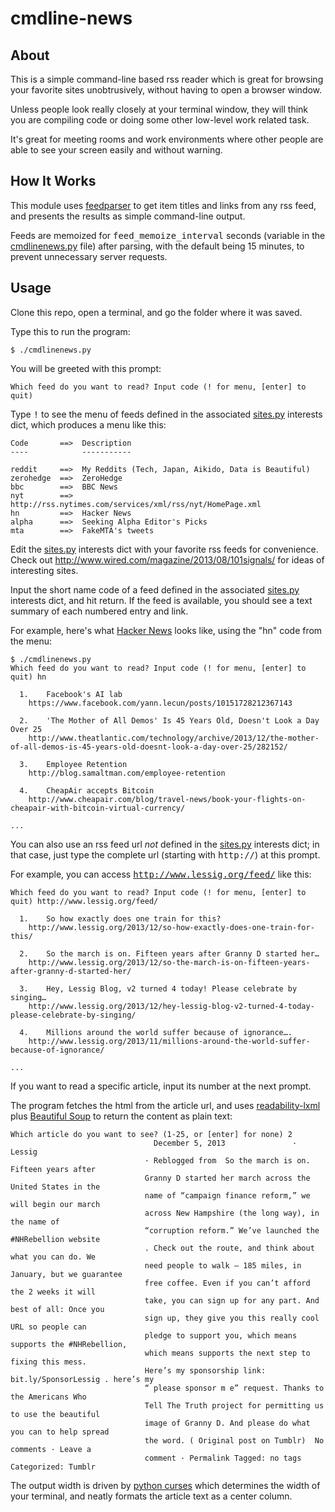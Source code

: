 cmdline-news
============

About
-----

This is a simple command-line based rss reader which is great for browsing your favorite sites unobtrusively, without having to open a browser window.

Unless people look really closely at your terminal window, they will think you are compiling code or doing some other low-level work related task.

It's great for meeting rooms and work environments where other people are able to see your screen easily and without warning.

How It Works 
------------

This module uses <a href="https://pypi.python.org/pypi/feedparser" target="_blank">feedparser</a> to get item titles and links from any rss feed, and presents the results as simple command-line output.

Feeds are memoized for <tt>feed_memoize_interval</tt> seconds (variable in the [cmdlinenews.py](cmdlinenews.py) file) after parsing, with the default being 15 minutes, to prevent unnecessary server requests.

Usage
-----

Clone this repo, open a terminal, and go the folder where it was saved.

Type this to run the program:

```
$ ./cmdlinenews.py
```

You will be greeted with this prompt:

```
Which feed do you want to read? Input code (! for menu, [enter] to quit) 
```

Type <tt>!</tt> to see the menu of feeds defined in the associated [sites.py](sites.py) interests dict, which produces a menu like this:

``` 
Code       ==>  Description
----            -----------

reddit     ==>  My Reddits (Tech, Japan, Aikido, Data is Beautiful)
zerohedge  ==>  ZeroHedge
bbc        ==>  BBC News
nyt        ==>  http://rss.nytimes.com/services/xml/rss/nyt/HomePage.xml
hn         ==>  Hacker News
alpha      ==>  Seeking Alpha Editor's Picks
mta        ==>  FakeMTA's tweets

```

Edit the [sites.py](sites.py) interests dict with your favorite rss feeds for convenience. Check out <a href="http://www.wired.com/magazine/2013/08/101signals/" target="_blank">http://www.wired.com/magazine/2013/08/101signals/</a> for ideas of interesting sites.

Input the short name code of a feed defined in the associated [sites.py](sites.py) interests dict, and hit return. If the feed is available, you should see a text summary of each numbered entry and link.

For example, here's what <a href="https://news.ycombinator.com/" target="_blank">Hacker News</a> looks like, using the "hn" code from the menu:

```
$ ./cmdlinenews.py
Which feed do you want to read? Input code (! for menu, [enter] to quit) hn
 
  1.	Facebook's AI lab
  	https://www.facebook.com/yann.lecun/posts/10151728212367143

  2.	'The Mother of All Demos' Is 45 Years Old, Doesn't Look a Day Over 25
  	http://www.theatlantic.com/technology/archive/2013/12/the-mother-of-all-demos-is-45-years-old-doesnt-look-a-day-over-25/282152/

  3.	Employee Retention
  	http://blog.samaltman.com/employee-retention

  4.	CheapAir accepts Bitcoin
  	http://www.cheapair.com/blog/travel-news/book-your-flights-on-cheapair-with-bitcoin-virtual-currency/

...
```

You can also use an rss feed url *not* defined in the [sites.py](sites.py) interests dict; in that case, just type the complete url (starting with <tt>http://</tt>) at this prompt.

For example, you can access <tt>http://www.lessig.org/feed/</tt> like this:

```
Which feed do you want to read? Input code (! for menu, [enter] to quit) http://www.lessig.org/feed/
 
  1.	So how exactly does one train for this?
  	http://www.lessig.org/2013/12/so-how-exactly-does-one-train-for-this/

  2.	So the march is on. Fifteen years after Granny D started her…
  	http://www.lessig.org/2013/12/so-the-march-is-on-fifteen-years-after-granny-d-started-her/

  3.	Hey, Lessig Blog, v2 turned 4 today! Please celebrate by singing…
  	http://www.lessig.org/2013/12/hey-lessig-blog-v2-turned-4-today-please-celebrate-by-singing/

  4.	Millions around the world suffer because of ignorance….
  	http://www.lessig.org/2013/11/millions-around-the-world-suffer-because-of-ignorance/

...
```

If you want to read a specific article, input its number at the next prompt. 

The program fetches the html from the article url, and uses <a href="https://pypi.python.org/pypi/readability-lxml" target="_blank">readability-lxml</a> plus <a href="http://www.crummy.com/software/BeautifulSoup/" target="_blank">Beautiful Soup</a> to return the content as plain text:

```
Which article do you want to see? (1-25, or [enter] for none) 2
                                December 5, 2013               ·                Lessig
                              · Reblogged from  So the march is on. Fifteen years after
                              Granny D started her march across the United States in the
                              name of “campaign finance reform,” we will begin our march
                              across New Hampshire (the long way), in the name of
                              “corruption reform.” We’ve launched the #NHRebellion website
                              . Check out the route, and think about what you can do. We
                              need people to walk — 185 miles, in January, but we guarantee
                              free coffee. Even if you can’t afford the 2 weeks it will
                              take, you can sign up for any part. And best of all: Once you
                              sign up, they give you this really cool URL so people can
                              pledge to support you, which means supports the #NHRebellion,
                              which means supports the next step to fixing this mess.
                              Here’s my sponsorship link: bit.ly/SponsorLessig . here’s my
                              “ please sponsor m e” request. Thanks to the Americans Who
                              Tell The Truth project for permitting us to use the beautiful
                              image of Granny D. And please do what you can to help spread
                              the word. ( Original post on Tumblr)  No comments · Leave a
                              comment · Permalink Tagged: no tags Categorized: Tumblr
```

The output width is driven by [python curses](http://docs.python.org/2/library/curses.html) which determines the width of your terminal, and neatly formats the article text as a center column.

